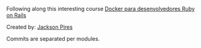 Following along this interesting course [Docker para desenvolvedores Ruby on Rails](https://www.udemy.com/course/docker-rails/?src=sac&kw=Docker+para+desenvolvedor)

Created by: [Jackson Pires](https://www.udemy.com/course/rubyonrails-api/#instructor-1)

Commits are separated per modules.